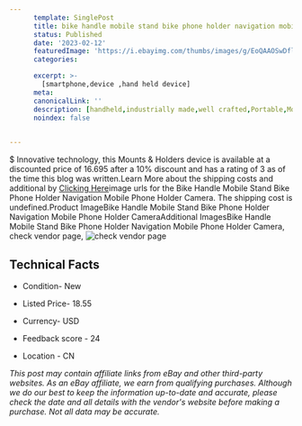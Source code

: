 ```yaml
---
      template: SinglePost
      title: bike handle mobile stand bike phone holder navigation mobile phone holder camera
      status: Published
      date: '2023-02-12'
      featuredImage: 'https://i.ebayimg.com/thumbs/images/g/EoQAAOSwDflj4UMH/s-l225.jpg'
      categories: 

      excerpt: >-
        [smartphone,device ,hand held device]
      meta:
      canonicalLink: ''
      description: [handheld,industrially made,well crafted,Portable,Mobile,Compact,Convenient,Lightweight,Maneuverable,Man-portable,Miniature,Carriable,Hand-held,Light,Holdable,Transportable,Mobile device,Pocket-sized,On-the-go,Wireless,Cordless,Compact size,Convenient size, smartphone,device ,hand held device]
      noindex: false

        
---
```

$
    Innovative technology, this Mounts & Holders device is available at a discounted price of 16.695 after a 10% discount and has a rating of 3 as of the time this blog was written.Learn More about the shipping costs and additional by [Clicking Here](https://www.ebay.com/itm/404147902988?hash=item5e19179a0c%3Ag%3AEoQAAOSwDflj4UMH&mkevt=1&mkcid=1&mkrid=711-53200-19255-0&campid=%253CePNCampaignId%253E&customid=%253CreferenceId%253E&toolid=10049)image urls for the Bike Handle Mobile Stand Bike Phone Holder Navigation Mobile Phone Holder Camera. The shipping cost is undefined.Product ImageBike Handle Mobile Stand Bike Phone Holder Navigation Mobile Phone Holder CameraAdditional ImagesBike Handle Mobile Stand Bike Phone Holder Navigation Mobile Phone Holder Camera, check vendor page, ![check vendor page](https://origin-galleryplus.ebayimg.com/ws/web/404147902988_2_0_1/225x225.jpg,https://origin-galleryplus.ebayimg.com/ws/web/404147902988_3_0_1/225x225.jpg,https://origin-galleryplus.ebayimg.com/ws/web/404147902988_4_0_1/225x225.jpg,https://origin-galleryplus.ebayimg.com/ws/web/404147902988_5_0_1/225x225.jpg,https://origin-galleryplus.ebayimg.com/ws/web/404147902988_6_0_1/225x225.jpg,https://origin-galleryplus.ebayimg.com/ws/web/404147902988_7_0_1/225x225.jpg,https://origin-galleryplus.ebayimg.com/ws/web/404147902988_8_0_1/225x225.jpg,https://origin-galleryplus.ebayimg.com/ws/web/404147902988_9_0_1/225x225.jpg,https://origin-galleryplus.ebayimg.com/ws/web/404147902988_10_0_1/225x225.jpg,https://origin-galleryplus.ebayimg.com/ws/web/404147902988_11_0_1/225x225.jpg,https://origin-galleryplus.ebayimg.com/ws/web/404147902988_12_0_1/225x225.jpg)
    
    

 ## Technical Facts 



     
      

 - Condition- New 


      

 - Listed Price- 18.55 


      

 - Currency- USD 


      

 - Feedback score - 24 


      

 - Location - CN 


      
      

 *_This post may contain affiliate links from eBay and other third-party websites. As an eBay affiliate, we earn from qualifying purchases. Although we do our best to keep the information up-to-date and accurate, please check the date and all details with the vendor's website before making a purchase. Not all data may be accurate._*



    
    
    
    
    